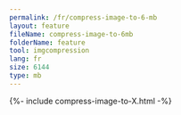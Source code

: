 ```yaml
---
permalink: /fr/compress-image-to-6-mb
layout: feature
fileName: compress-image-to-6mb
folderName: feature
tool: imgcompression
lang: fr
size: 6144
type: mb
---
```


{%- include compress-image-to-X.html -%}
